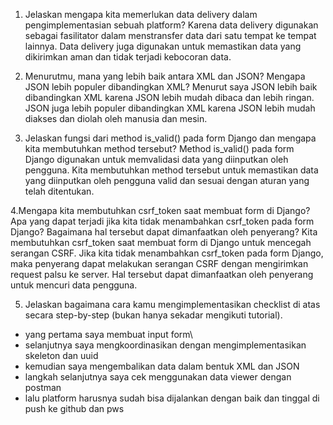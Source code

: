 1. Jelaskan mengapa kita memerlukan data delivery dalam pengimplementasian sebuah platform?
Karena data delivery digunakan sebagai fasilitator dalam menstransfer data dari satu tempat ke tempat lainnya. Data delivery juga digunakan untuk memastikan data yang dikirimkan aman dan tidak terjadi kebocoran data.

2. Menurutmu, mana yang lebih baik antara XML dan JSON? Mengapa JSON lebih populer dibandingkan XML?
Menurut saya JSON lebih baik dibandingkan XML karena JSON lebih mudah dibaca dan lebih ringan. JSON juga lebih populer dibandingkan XML karena JSON lebih mudah diakses dan diolah oleh manusia dan mesin.

3. Jelaskan fungsi dari method is_valid() pada form Django dan mengapa kita membutuhkan method tersebut?
Method is_valid() pada form Django digunakan untuk memvalidasi data yang diinputkan oleh pengguna. Kita membutuhkan method tersebut untuk memastikan data yang diinputkan oleh pengguna valid dan sesuai dengan aturan yang telah ditentukan.

4.Mengapa kita membutuhkan csrf_token saat membuat form di Django? Apa yang dapat terjadi jika kita tidak menambahkan csrf_token pada form Django? Bagaimana hal tersebut dapat dimanfaatkan oleh penyerang?
Kita membutuhkan csrf_token saat membuat form di Django untuk mencegah serangan CSRF. Jika kita tidak menambahkan csrf_token pada form Django, maka penyerang dapat melakukan serangan CSRF dengan mengirimkan request palsu ke server. Hal tersebut dapat dimanfaatkan oleh penyerang untuk mencuri data pengguna. 

5. Jelaskan bagaimana cara kamu mengimplementasikan checklist di atas secara step-by-step (bukan hanya sekadar mengikuti tutorial).
- yang pertama saya membuat input form\
- selanjutnya saya mengkoordinasikan dengan mengimplementasikan skeleton dan uuid 
- kemudian saya mengembalikan data dalam bentuk XML dan JSON 
- langkah selanjutnya saya cek menggunakan data viewer dengan postman
- lalu platform harusnya sudah bisa dijalankan dengan baik dan tinggal di push ke github dan pws